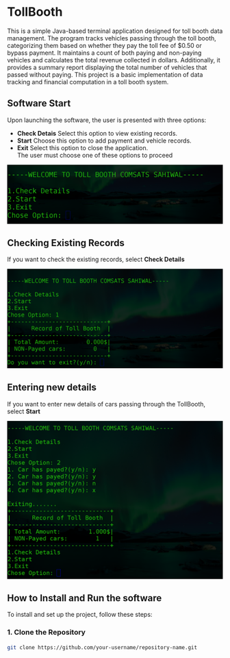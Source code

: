 # TollBooth
This is a simple Java-based terminal application designed for toll booth data management. The program tracks vehicles passing through the toll booth, categorizing them based on whether they pay the toll fee of $0.50 or bypass payment. It maintains a count of both paying and non-paying vehicles and calculates the total revenue collected in dollars. Additionally, it provides a summary report displaying the total number of vehicles that passed without paying. This project is a basic implementation of data tracking and financial computation in a toll booth system.

## Software Start
Upon launching the software, the user is presented with three options:
* __Check Detais__ Select this option to view existing records.
* __Start__ Choose this option to add payment and vehicle records.
* __Exit__ Select this option to close the application.  
The user must choose one of these options to proceed
  
![TollBooth System](ScreenShots/StratSoftware.png)



## Checking Existing Records
If you want to check the existing records, select __Check Details__  

![TollBooth CheckDetails](ScreenShots/CheckDetails.png)



## Entering new details 
If you want to enter new details of cars passing through the TollBooth, select __Start__
  
![TollBooth CheckDetails](ScreenShots/Addingpayment.png)

## How to Install and Run the software

To install and set up the project, follow these steps:

### 1. Clone the Repository
```bash
git clone https://github.com/your-username/repository-name.git

